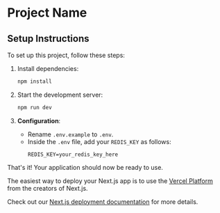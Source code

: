 # Project Name

## Setup Instructions

To set up this project, follow these steps:

1. Install dependencies:
    ```bash
    npm install
    ```

2. Start the development server:
    ```bash
    npm run dev
    ```

3. **Configuration**:
   - Rename `.env.example` to `.env`.
   - Inside the `.env` file, add your `REDIS_KEY` as follows:
     ```plaintext
     REDIS_KEY=your_redis_key_here
     ```

That's it! Your application should now be ready to use.


The easiest way to deploy your Next.js app is to use the [Vercel Platform](https://vercel.com/new?utm_medium=default-template&filter=next.js&utm_source=create-next-app&utm_campaign=create-next-app-readme) from the creators of Next.js.

Check out our [Next.js deployment documentation](https://nextjs.org/docs/deployment) for more details.
